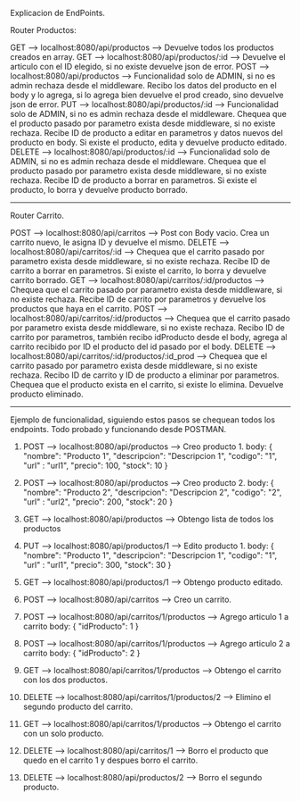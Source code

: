 Explicacion de EndPoints.

Router Productos:

GET --> localhost:8080/api/productos --> Devuelve todos los productos creados en array.
GET --> localhost:8080/api/productos/:id --> Devuelve el articulo con el ID elegido, si no existe devuelve json de error.
POST --> localhost:8080/api/productos --> Funcionalidad solo de ADMIN, si no es admin rechaza desde el middleware. Recibo los datos del producto en el body y lo agrega, si lo agrega bien devuelve el prod creado, sino devuelve json de error.
PUT --> localhost:8080/api/productos/:id --> Funcionalidad solo de ADMIN, si no es admin rechaza desde el middleware. Chequea que el producto pasado por parametro exista desde middleware, si no existe rechaza. Recibe ID de producto a editar en parametros y datos nuevos del producto en body. Si existe el producto, edita y devuelve producto editado. 
DELETE --> localhost:8080/api/productos/:id --> Funcionalidad solo de ADMIN, si no es admin rechaza desde el middleware. Chequea que el producto pasado por parametro exista desde middleware, si no existe rechaza. Recibe ID de producto a borrar en parametros. Si existe el producto, lo borra y devuelve producto borrado.

---------------------------------------------------------

Router Carrito.

POST --> localhost:8080/api/carritos --> Post con Body vacio. Crea un carrito nuevo, le asigna ID y devuelve el mismo.
DELETE --> localhost:8080/api/carritos/:id --> Chequea que el carrito pasado por parametro exista desde middleware, si no existe rechaza. Recibe ID de carrito a borrar en parametros. Si existe el carrito, lo borra y devuelve carrito borrado.
GET --> localhost:8080/api/carritos/:id/productos --> Chequea que el carrito pasado por parametro exista desde middleware, si no existe rechaza. Recibe ID de carrito por parametros y devuelve los productos que haya en el carrito.
POST --> localhost:8080/api/carritos/:id/productos --> Chequea que el carrito pasado por parametro exista desde middleware, si no existe rechaza. Recibo ID de carrito por parametros, también recibo idProducto desde el body, agrega al carrito recibido por ID el producto del id pasado por el body.
DELETE --> localhost:8080/api/carritos/:id/productos/:id_prod --> Chequea que el carrito pasado por parametro exista desde middleware, si no existe rechaza. Recibo ID de carrito y ID de producto a eliminar por parametros. Chequea que el producto exista en el carrito, si existe lo elimina. Devuelve producto eliminado.

---------------------------------------------------------

Ejemplo de funcionalidad, siguiendo estos pasos se chequean todos los endpoints.
Todo probado y funcionando desde POSTMAN.

1) POST --> localhost:8080/api/productos --> Creo producto 1.
body:
{
    "nombre": "Producto 1",
    "descripcion": "Descripcion 1",
    "codigo": "1",
    "url" : "url1",
    "precio": 100,
    "stock": 10
}

2) POST --> localhost:8080/api/productos --> Creo producto 2.
body:
{
    "nombre": "Producto 2",
    "descripcion": "Descripcion 2",
    "codigo": "2",
    "url" : "url2",
    "precio": 200,
    "stock": 20
}

3) GET --> localhost:8080/api/productos --> Obtengo lista de todos los productos

4) PUT --> localhost:8080/api/productos/1 --> Edito producto 1.
body:
{
    "nombre": "Producto 1",
    "descripcion": "Descripcion 1",
    "codigo": "1",
    "url" : "url1",
    "precio": 300,
    "stock": 30
}

5) GET --> localhost:8080/api/productos/1 --> Obtengo producto editado.

6) POST --> localhost:8080/api/carritos --> Creo un carrito.

6) POST --> localhost:8080/api/carritos/1/productos --> Agrego articulo 1 a carrito
body:
{
    "idProducto": 1
}

7) POST --> localhost:8080/api/carritos/1/productos --> Agrego articulo 2 a carrito
body:
{
    "idProducto": 2
}

8) GET --> localhost:8080/api/carritos/1/productos --> Obtengo el carrito con los dos productos.

9) DELETE --> localhost:8080/api/carritos/1/productos/2 --> Elimino el segundo producto del carrito.

10) GET --> localhost:8080/api/carritos/1/productos --> Obtengo el carrito con un solo producto.

11) DELETE --> localhost:8080/api/carritos/1 --> Borro el producto que quedo en el carrito 1 y despues borro el carrito.

12) DELETE --> localhost:8080/api/productos/2 --> Borro el segundo producto.